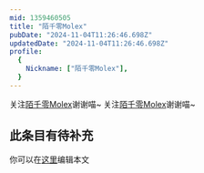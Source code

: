 ```yaml
---
mid: 1359460505
title: "陌千零Molex"
pubDate: "2024-11-04T11:26:46.698Z"
updatedDate: "2024-11-04T11:26:46.698Z"
profile:
  {
    Nickname: ["陌千零Molex"],
  }
---
```


关注[陌千零Molex](https://space.bilibili.com/1359460505)谢谢喵~ 关注[陌千零Molex](https://space.bilibili.com/1359460505)谢谢喵~

## 此条目有待补充
你可以在[这里](https://github.com/Yuhanawa/VTuber.ICU/edit/master/src/content/v/陌千零Molex/index.md)编辑本文
